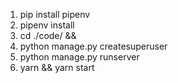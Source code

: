 1. pip install pipenv
2. pipenv install
3. cd ./code/ && 
4. python manage.py createsuperuser
5. python manage.py runserver
6. yarn && yarn start